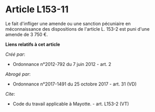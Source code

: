 # Article L153-11

Le fait d'infliger une amende ou une sanction pécuniaire en méconnaissance des dispositions de l'article L. 153-2 est puni
d'une amende de 3 750 €.

**Liens relatifs à cet article**

_Créé par_:

  - Ordonnance n°2012-792 du 7 juin 2012 - art. 2

_Abrogé par_:

  - Ordonnance n°2017-1491 du 25 octobre 2017 - art. 31 (VD)

_Cite_:

  - Code du travail applicable à Mayotte. - art. L153-2 (VT)
